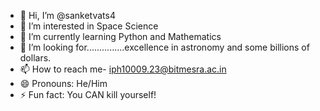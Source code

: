 - 👋 Hi, I’m @sanketvats4
- 👀 I’m interested in Space Science
- 🌱 I’m currently learning Python and Mathematics
- 💞️ I’m looking for...............excellence in astronomy and some billions of dollars.
- 📫 How to reach me- iph10009.23@bitmesra.ac.in
- 😄 Pronouns: He/Him
- ⚡ Fun fact: You CAN kill yourself!

<!---
sanketvats4/sanketvats4 is a ✨ special ✨ repository because its `README.md` (this file) appears on your GitHub profile.
You can click the Preview link to take a look at your changes.
--->
